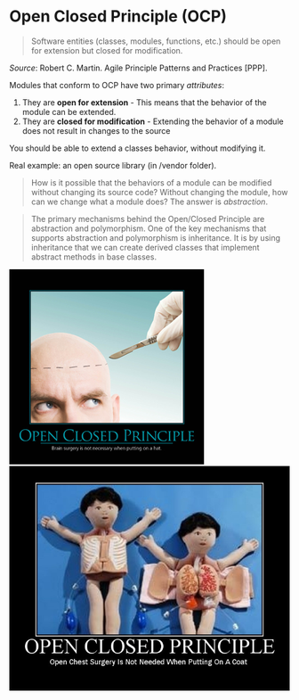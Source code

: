 # Open Closed Principle (OCP)
> Software entities (classes, modules, functions, etc.) should be open for extension but
  closed for modification.

*Source*: Robert C. Martin. Agile Principle Patterns and Practices [PPP].

 Modules that conform to OCP have two primary *attributes*: 
  1. They are **open for extension** - This means that the behavior of the module can be extended.
  2. They are **closed for modification** - Extending the behavior of a module does not result in changes to the source

You should be able to extend a classes behavior, without modifying it.

Real example: an open source library (in /vendor folder).

> How is it possible that the behaviors of a module can be modified without changing its source code?
  Without changing the module, how can we change what a module does?
  The answer is *abstraction*.

> The primary mechanisms behind the Open/Closed Principle are abstraction and polymorphism.
> One of the key mechanisms that supports abstraction and  polymorphism is inheritance. 
> It is by using inheritance that we can create derived classes that implement abstract methods in base classes.



![image](OpenClosedPrinciple2.jpg) ![image](OpenClosedPrinciple.jpg)
